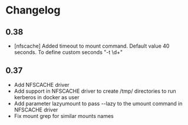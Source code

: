 # Changelog

## 0.38

* [nfscache] Added timeout to mount command. Default value 40 seconds. To define custom seconds "-t \d+"

## 0.37

* Add NFSCACHE driver
* Add support in NFSCACHE driver to create /tmp/<uuid> directories to run kerberos in docker as user
* Add parameter lazyumount to pass --lazy to the umount command in NFSCACHE driver
* Fix mount grep for similar mounts names

